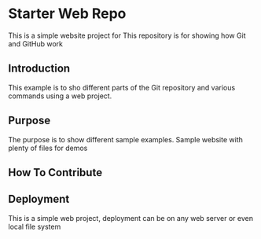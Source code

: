 # Starter Web Repo
This is a simple website project for
This repository is for showing how Git and GitHub work

## Introduction
This example is to sho different parts of the Git repository and various commands using a web project.
## Purpose
The purpose is to show different sample examples.
Sample website with plenty of files for demos
## How To Contribute
## Deployment
This is a simple web project, deployment can be on any web server or even local file system

